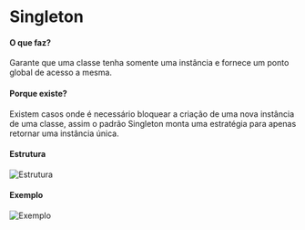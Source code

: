 # Singleton

#### O que faz?

Garante que uma classe tenha somente uma instância e fornece um ponto
global de acesso a mesma.

#### Porque existe?

Existem casos onde é necessário bloquear a criação de uma nova instância de uma classe, assim o padrão
Singleton monta uma estratégia para apenas retornar uma instância única.

#### Estrutura

![Estrutura](https://i.ibb.co/vPdN1YW/estrutura-singleton.png)

#### Exemplo

![Exemplo](https://i.ibb.co/Lk65W92/exemplo-singleton.png)